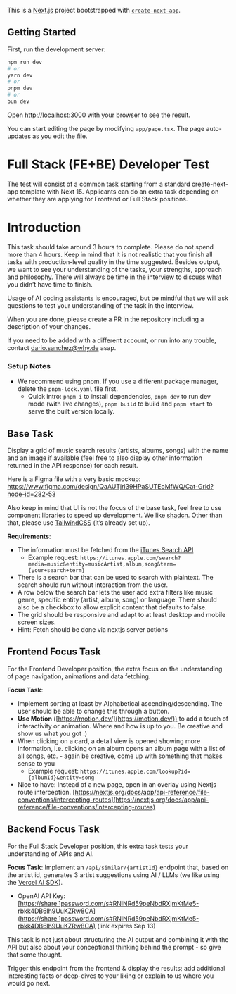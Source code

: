 This is a [Next.js](https://nextjs.org) project bootstrapped with [`create-next-app`](https://nextjs.org/docs/app/api-reference/cli/create-next-app).

## Getting Started

First, run the development server:

```bash
npm run dev
# or
yarn dev
# or
pnpm dev
# or
bun dev
```

Open [http://localhost:3000](http://localhost:3000) with your browser to see the result.

You can start editing the page by modifying `app/page.tsx`. The page auto-updates as you edit the file.

# Full Stack (FE+BE) Developer Test

The test will consist of a common task starting from a standard create-next-app template with Next 15. Applicants can do an extra task depending on whether they are applying for Frontend or Full Stack positions. 

# Introduction

This task should take around 3 hours to complete. Please do not spend more than 4 hours. Keep in mind that it is not realistic that you finish all tasks with production-level quality in the time suggested. Besides output, we want to see your understanding of the tasks, your strengths, approach and philosophy. There will always be time in the interview to discuss what you didn’t have time to finish.

Usage of AI coding assistants is encouraged, but be mindful that we will ask questions to test your understanding of the task in the interview.

When you are done, please create a PR in the repository including a description of your changes.

If you need to be added with a different account, or run into any trouble, contact [dario.sanchez@why.de](mailto:dario.sanchez@why.de) asap.

### Setup Notes

- We recommend using pnpm. If you use a different package manager, delete the `pnpm-lock.yaml` file first.
    - Quick intro: `pnpm i` to install dependencies, `pnpm dev` to run dev mode (with live changes), `pnpm build` to build and `pnpm start` to serve the built version locally.

## Base Task

Display a grid of music search results (artists, albums, songs) with the name and an image if available (feel free to also display other information returned in the API response) for each result.

Here is a Figma file with a very basic mockup: https://www.figma.com/design/QaAUTjri39HPaSUTEoMfWQ/Cat-Grid?node-id=282-53

Also keep in mind that UI is not the focus of the base task, feel free to use component libraries to speed up development. We like [shadcn](https://ui.shadcn.com/). Other than that, please use [TailwindCSS](https://tailwindcss.com/) (it’s already set up).

**Requirements**:

- The information must be fetched from the [iTunes Search API](https://developer.apple.com/library/archive/documentation/AudioVideo/Conceptual/iTuneSearchAPI/index.html#//apple_ref/doc/uid/TP40017632-CH3-SW1)
    - Example request: `https://itunes.apple.com/search?media=music&entity=musicArtist,album,song&term={your+search+term}`
- There is a search bar that can be used to search with plaintext. The search should run without interaction from the user.
- A row below the search bar lets the user add extra filters like music genre, specific entity (artist, album, song) or language. There should also be a checkbox to allow explicit content that defaults to false.
- The grid should be responsive and adapt to at least desktop and mobile screen sizes.
- Hint: Fetch should be done via nextjs server actions

## Frontend Focus Task

For the Frontend Developer position, the extra focus on the understanding of page navigation, animations and data fetching.

**Focus Task**: 

- Implement sorting at least by Alphabetical ascending/descending. The user should be able to change this through a button.
- **Use Motion** ([https://motion.dev/](https://motion.dev/)) to add a touch of interactivity or animation. Where and how is up to you. Be creative and show us what you got :)
- When clicking on a card, a detail view is opened showing more information, i.e. clicking on an album opens an album page with a list of all songs, etc. - again be creative, come up with something that makes sense to you
    - Example request: `https://itunes.apple.com/lookup?id={albumId}&entity=song`
- Nice to have: Instead of a new page, open in an overlay using Nextjs route interception. [https://nextjs.org/docs/app/api-reference/file-conventions/intercepting-routes](https://nextjs.org/docs/app/api-reference/file-conventions/intercepting-routes)

## Backend Focus Task

For the Full Stack Developer position, this extra task tests your understanding of APIs and AI.

**Focus Task**: Implement an `/api/similar/{artistId}` endpoint that, based on the artist id, generates 3 artist suggestions using AI / LLMs (we like using the [Vercel AI SDK](https://ai-sdk.dev/docs/introduction)).

- OpenAI API Key: [https://share.1password.com/s#RNlNRd59peNbdRXjmKtMe5-rbkk4DB6lh9UuKZRw8CA](https://share.1password.com/s#RNlNRd59peNbdRXjmKtMe5-rbkk4DB6lh9UuKZRw8CA) (link expires Sep 13)

This task is not just about structuring the AI output and combining it with the API but also about your conceptional thinking behind the prompt - so give that some thought. 

Trigger this endpoint from the frontend & display the results; add additional interesting facts or deep-dives to your liking or explain to us where you would go next.

